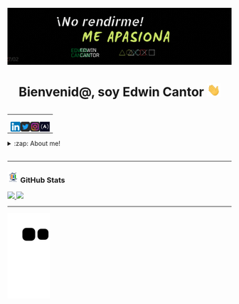 ![Edwincant](src/mctechnology_extendido.GIF)

<h1 align="center">Bienvenid@, soy Edwin Cantor <img src="./src/wave.gif" width="30px"></h1>

<table align="right">
<tr>
<td>

[<img align="left" alt="MC Technology | Linkedin" width="22px" src="./src/youtube.png" />][linkedin]
[<img align="left" alt="@mctechnology17 | Twitter" width="22px" src="./src/twitter.png" />][twitter]
[<img align="left" alt="@Edwincant | Instagram" width="22px" src="./src/instagram.png" />][instagram]
[<img align="left" alt="@Edwincant | Freecodecamp" width="22px" src="./src/Freecodecamp.png" />][Freecodecamp]


</td>
</tr>
</table>

<details>
  <summary>:zap: About me!</summary>

### 💻 Programador en formación 💻!!
- 🦾  Me apasiona los proyectos orientados a ESG!
- 🤓  Tengo concimientos basicos en C++ y estudio desarrollo Web
- 👾  Soy persistente y enfocado al logro, por eso estudio programación
- 🗒   Actualmente estoy en busqueda de mis primeras practicas empresariales
</details>

<br />


---

<h3 align="left"><img src="./src/estadistica2.gif" width="25px" height="25px"> GitHub Stats</h3>

<div>
  <a href="https://github.com/Edwincant">
  <img height="130em" src="https://github-readme-stats.vercel.app/api?username=Edwincant&show_icons=true&hide=contribs,prs&cache_seconds=86400&theme=chartreuse-dark"/>
  <img height="130em" src="https://github-readme-stats.vercel.app/api/top-langs/?username=Edwincant&layout=compact&langs_count=7&theme=chartreuse-dark"/>
</div>
  
  ----
  
 ![Snake animation](https://github.com/mctechnology17/mctechnology17/blob/output/github-contribution-grid-snake.svg)


[twitter]: https://twitter.com/cantor_edwin?t=SJ_LRpPgxpVegl1BwgmUdg&s=09
[linkedin]: https://www.linkedin.com/in/edwin-cantor/
[instagram]: https://www.instagram.com/edwincantor_/
[Freecodecamp]: https://www.freecodecamp.org/espanol/fccc22aa423-8d53-4d63-9de4-26089aee6f06
  


